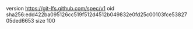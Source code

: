 version https://git-lfs.github.com/spec/v1
oid sha256:edd422ba095126cc519f512d4512b049832e0fd25c00103fce5382705ded6653
size 100
